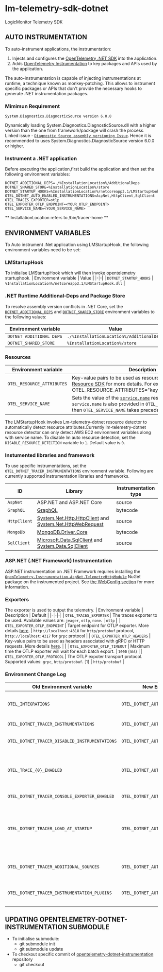 # lm-telemetry-sdk-dotnet
LogicMonitor Telemetry SDK

## AUTO INSTRUMENTATION

To auto-instrument applications, the instrumentation:

1. Injects and configures the [OpenTelemetry .NET SDK](https://github.com/open-telemetry/opentelemetry-dotnet/blob/main/src/OpenTelemetry/README.md#opentelemetry-net-sdk) into the application.
2. Adds [OpenTelemetry Instrumentation](https://opentelemetry.io/docs/concepts/instrumenting/) to key packages and APIs used by the application.

The auto-instrumentation is capable of injecting instrumentations at runtime, a technique known as monkey-patching. This allows to instrument specific packages or APIs that don't provide the necessary hooks to generate .NET instrumentation packages.

### Mimimun Requirement

`System.Diagnostics.DiagnosticSource version 6.0.0`

Dynamically loading System.Diagnostics.DiagnosticSource.dll with a higher version than the one from framework/package will crash the process.
Linked issue - [`Diagnostic Source assembly versioning Issue`](https://github.com/open-telemetry/opentelemetry-dotnet-instrumentation/issues/260).
Hence it is recommended to uses System.Diagnostics.DiagnosticSource version 6.0.0 or higher.

### Instrument a .NET application

Before executing the application,first build the application and then set the following environment variables:

```env
DOTNET_ADDITIONAL_DEPS=./%InstallationLocation%/AdditionalDeps
DOTNET_SHARED_STORE=%InstallationLocation%/store
DOTNET_STARTUP_HOOKS=%InstallationLocation%/netcoreapp3.1/LMStartupHook.dll
OTEL_DOTNET_AUTO_ENABLED_INSTRUMENTATIONS=AspNet,HttpClient,SqlClient
OTEL_TRACES_EXPORTER=otlp
OTEL_EXPORTER_OTLP_ENDPOINT=<YOUR_OTLP_ENDPOINT>
OTEL_SERVICE_NAME=<YOUR_SERVICE_NAME>
```
** InstallationLocation refers to /bin/tracer-home **

## ENVIRONMENT VARIABLES

To Auto instrument .Net application using LMStartupHook, the following environment variables need to be set:

### LMStartupHook

To initialise LMStartupHook which will then invoke opentelemetry startuphook.
| Environment variable | Value |
|-|-|
| `DOTNET_STARTUP_HOOKS` | `%InstallationLocation%/netcoreapp3.1/LMStartupHook.dll` |


### .NET Runtime Additional-Deps and Package Store

To resolve assembly version conflicts in .NET Core,
set the
[`DOTNET_ADDITIONAL_DEPS`](https://github.com/dotnet/runtime/blob/main/docs/design/features/additional-deps.md)
and [`DOTNET_SHARED_STORE`](https://docs.microsoft.com/en-us/dotnet/core/deploying/runtime-store)
environment variables to the following values:

| Environment variable | Value |
|-|-|
| `DOTNET_ADDITIONAL_DEPS` | `./%InstallationLocation%/AdditionalDeps` |
| `DOTNET_SHARED_STORE` | `%InstallationLocation%/store` |

### Resources

| Environment variable | Description | Default |
|-|-|-|
| `OTEL_RESOURCE_ATTRIBUTES` | Key-value pairs to be used as resource attributes. See [Resource SDK](https://github.com/open-telemetry/opentelemetry-specification/blob/main/specification/resource/sdk.md#specifying-resource-information-via-an-environment-variable) for more details. For example, OTEL_RESOURCE_ATTRIBUTES="key1=value1,key2=value2"| See [Resource semantic conventions](https://github.com/open-telemetry/opentelemetry-specification/blob/main/specification/resource/semantic_conventions/README.md#semantic-attributes-with-sdk-provided-default-value) for details. |
| `OTEL_SERVICE_NAME` | Sets the value of the [`service.name`](https://github.com/open-telemetry/opentelemetry-specification/blob/main/specification/resource/semantic_conventions/README.md#service) resource attribute. If `service.name` is also provided in `OTEL_RESOURCE_ATTRIBUTES`, then `OTEL_SERVICE_NAME` takes precedence. | `unknown_service:%ProcessName%` |

The LMStartupHook invokes Lm-telemetry-dotnet resource detector to automatically detect resource attributes.Currently lm-telemetry-dotnet resource detector can only detect AWS EC2 environment variables along with service name.
To disable lm auto resource detection, set the `DISABLE_RESOURCE_DETECTION` variable to `1`. Default value is `0`.

### Instumented libraries and framework
To use specific instrumentations, set the `OTEL_DOTNET_TRACER_INSTRUMENTATIONS` environment variable. Following are currently supported instrumentation libraries and frameworks.

| ID | Library | Instrumentation type |
|-|-|-|
| `AspNet` | ASP.NET and ASP.NET Core | source |
| `GraphQL` | [GraphQL](https://www.nuget.org/packages/GraphQL/) | bytecode |
| `HttpClient` | [System.Net.Http.HttpClient](https://docs.microsoft.com/dotnet/api/system.net.http.httpclient) and [System.Net.HttpWebRequest](https://docs.microsoft.com/dotnet/api/system.net.httpwebrequest) | source |
| `MongoDb` | [MongoDB.Driver.Core](https://www.nuget.org/packages/MongoDB.Driver.Core/) | bytecode |
| `SqlClient` | [Microsoft.Data.SqlClient](https://www.nuget.org/packages/Microsoft.Data.SqlClient) and [System.Data.SqlClient](https://www.nuget.org/packages/System.Data.SqlClient) | source |

### ASP.NET (.NET Framework) Instrumentation

ASP.NET instrumentation on .NET Framework requires installing the
[`OpenTelemetry.Instrumentation.AspNet.TelemetryHttpModule`](https://www.nuget.org/packages/OpenTelemetry.Instrumentation.AspNet.TelemetryHttpModule/)
NuGet package on the instrumented project.
See [the WebConfig section](https://github.com/open-telemetry/opentelemetry-dotnet/tree/main/src/OpenTelemetry.Instrumentation.AspNet#step-2-modify-webconfig) for more information.

### Exporters

The exporter is used to output the telemetry.
| Environment variable | Description | Default |
|-|-|-|
| `OTEL_TRACES_EXPORTER` | The traces exporter to be used. Available values are: `jeager`, `otlp`, `none`. | `otlp` |
| `OTEL_EXPORTER_OTLP_ENDPOINT` | Target endpoint for OTLP exporter. More details [here](https://github.com/open-telemetry/opentelemetry-specification/blob/main/specification/protocol/exporter.md). | `http://localhost:4318` for `http/protobuf` protocol, `http://localhost:4317` for `grpc` protocol |
| `OTEL_EXPORTER_OTLP_HEADERS` | Key-value pairs to be used as headers associated with gRPC or HTTP requests. More details [here](https://github.com/open-telemetry/opentelemetry-specification/blob/main/specification/protocol/exporter.md). | |
| `OTEL_EXPORTER_OTLP_TIMEOUT` | Maximum time the OTLP exporter will wait for each batch export. | `1000` (ms) |
| `OTEL_EXPORTER_OTLP_PROTOCOL` | The OTLP expoter transport protocol. Supported values: `grpc`, `http/protobuf`. [1] | `http/protobuf` |

### Environment Change Log

| Old Environment variable | New Environment variable | Description | Default |
|-|-|-|-|
| `OTEL_INTEGRATIONS` | `OTEL_DOTNET_AUTO_INTEGRATIONS_FILE` | File path of JSON configuration files of bytecode instrumentations. For example: %ProfilerDirectory%/integrations.json | |
| `OTEL_DOTNET_TRACER_INSTRUMENTATIONS` | `OTEL_DOTNET_AUTO_ENABLED_INSTRUMENTATIONS` | Comma-separated list of source instrumentations you want to enable.| |
| `OTEL_DOTNET_TRACER_DISABLED_INSTRUMENTATIONS` | `OTEL_DOTNET_AUTO_DISABLED_INSTRUMENTATIONS` | 	Comma-separated list of source and bytecode instrumentations you want to disable. |  |
| `OTEL_TRACE_{0}_ENABLED` | `OTEL_DOTNET_AUTO_{0}_ENABLED` | Configuration pattern for enabling or disabling specific bytecode. For example, to disable GraphQL instrumentation, set the OTEL_TRACE_GraphQL_ENABLED environment variable to false. | `true`|
| `OTEL_DOTNET_TRACER_CONSOLE_EXPORTER_ENABLED` | `OTEL_DOTNET_AUTO_CONSOLE_EXPORTER_ENABLED` | Whether the console exporter is enabled or not.| `false` |
| `OTEL_DOTNET_TRACER_LOAD_AT_STARTUP` | `OTEL_DOTNET_AUTO_LOAD_AT_STARTUP` | Whether the tracer is created by the automatic instrumentation library or not. Set to false when the application initializes the OpenTelemetry .NET SDK Tracer on its own. This configuration can be used, for example, to retrieve the bytecode instrumentations.| `true` |
| `OTEL_DOTNET_TRACER_ADDITIONAL_SOURCES` | `OTEL_DOTNET_AUTO_ADDITIONAL_SOURCES` |Comma-separated list of additional ActivitySource names to be added to the tracer at the startup. Use it to capture manually instrumented spans.||å
| `OTEL_DOTNET_TRACER_INSTRUMENTATION_PLUGINS` | `OTEL_DOTNET_AUTO_INSTRUMENTATION_PLUGINS` | Colon-separated list of OTel SDK instrumentation plugins represented by System.Type.AssemblyQualifiedName.||
## UPDATING OPENTELEMETRY-DOTNET-INSTRUMENTATION SUBMODULE

 - To initialise submodule: 
   -  git submodule init
   -  git submodule update
 - To checkout specific commit of [opentelemetry-dotnet-instrumentation](https://github.com/open-telemetry/opentelemetry-dotnet-instrumentation) repository 
   -  git checkout <commit-id> 

